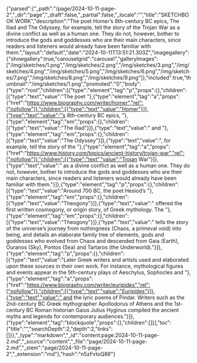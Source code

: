 {"parsed":{"_path":"/page/2024-10-11-page-2","_dir":"page","_draft":false,"_partial":false,"_locale":"","title":"SKETCHBOOK WORK","description":"The poet Homer’s 8th-century BC epics, The Iliad and The Odyssey, for example, tell the story of the Trojan War as a divine conflict as well as a human one. They do not, however, bother to introduce the gods and goddesses who are their main characters, since readers and listeners would already have been familiar with them.","layout":"default","date":"2024-10-11T13:51:21.303Z","imagegallery":{"showgallery":true,"carouselgrid":"carousel","galleryImages":["/img/sketches/1.png","/img/sketches/2.png","/img/sketches/3.png","/img/sketches/4.png","/img/sketches/5.png","/img/sketches/6.png","/img/sketches/7.png","/img/sketches/8.png","/img/sketches/9.png"]},"included":true,"thumbnail":"/img/sketches/1.png","promoted":"0","body":{"type":"root","children":[{"type":"element","tag":"p","props":{},"children":[{"type":"text","value":"The poet "},{"type":"element","tag":"a","props":{"href":"https://www.biography.com/writer/homer","rel":["nofollow"]},"children":[{"type":"text","value":"Homer"}]},{"type":"text","value":"’s 8th-century BC epics, "},{"type":"element","tag":"em","props":{},"children":[{"type":"text","value":"The Iliad"}]},{"type":"text","value":" and "},{"type":"element","tag":"em","props":{},"children":[{"type":"text","value":"The Odyssey"}]},{"type":"text","value":", for example, tell the story of the "},{"type":"element","tag":"a","props":{"href":"https://www.history.com/topics/ancient-history/trojan-war","rel":["nofollow"]},"children":[{"type":"text","value":"Trojan War"}]},{"type":"text","value":" as a divine conflict as well as a human one. They do not, however, bother to introduce the gods and goddesses who are their main characters, since readers and listeners would already have been familiar with them."}]},{"type":"element","tag":"p","props":{},"children":[{"type":"text","value":"Around 700 BC, the poet Hesiod’s "},{"type":"element","tag":"em","props":{},"children":[{"type":"text","value":"Theogony"}]},{"type":"text","value":" offered the first written cosmogony, or origin story, of Greek mythology. The "},{"type":"element","tag":"em","props":{},"children":[{"type":"text","value":"Theogony"}]},{"type":"text","value":" tells the story of the universe’s journey from nothingness (Chaos, a primeval void) into being, and details an elaborate family tree of elements, gods and goddesses who evolved from Chaos and descended from Gaia (Earth), Ouranos (Sky), Pontos (Sea) and Tartaros (the Underworld)."}]},{"type":"element","tag":"p","props":{},"children":[{"type":"text","value":"Later Greek writers and artists used and elaborated upon these sources in their own work. For instance, mythological figures and events appear in the 5th-century plays of Aeschylus, Sophocles and "},{"type":"element","tag":"a","props":{"href":"https://www.biography.com/writer/euripides","rel":["nofollow"]},"children":[{"type":"text","value":"Euripides"}]},{"type":"text","value":" and the lyric poems of Pindar. Writers such as the 2nd-century BC Greek mythographer Apollodorus of Athens and the 1st-century BC Roman historian Gaius Julius Hyginus compiled the ancient myths and legends for contemporary audiences."}]},{"type":"element","tag":"blockquote","props":{},"children":[]}],"toc":{"title":"","searchDepth":2,"depth":2,"links":[]}},"_type":"markdown","_id":"content:page:2024-10-11-page-2.md","_source":"content","_file":"page/2024-10-11-page-2.md","_stem":"page/2024-10-11-page-2","_extension":"md"},"hash":"n5zFvtoQ88"}